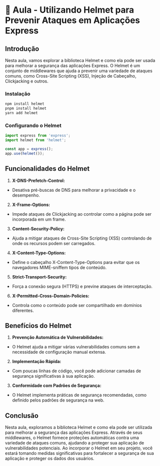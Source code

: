 # 📘 Aula - Utilizando Helmet para Prevenir Ataques em Aplicações Express

## Introdução

Nesta aula, vamos explorar a biblioteca Helmet e como ela pode ser usada para melhorar a segurança das aplicações Express. O Helmet é um conjunto de middlewares que ajuda a prevenir uma variedade de ataques comuns, como Cross-Site Scripting (XSS), Injeção de Cabeçalho, Clickjacking e outros.

### Instalação
```sh
npm install helmet
pnpm install helmet
yarn add helmet
```
### Configurando o Helmet
```ts
import express from 'express';
import helmet from 'helmet';

const app = express();
app.use(helmet());
```

## Funcionalidades do Helmet

1. **X-DNS-Prefetch-Control:**
  - Desativa pré-buscas de DNS para melhorar a privacidade e o desempenho.

2. **X-Frame-Options:**
  - Impede ataques de Clickjacking ao controlar como a página pode ser incorporada em um frame.

3. **Content-Security-Policy:**
  - Ajuda a mitigar ataques de Cross-Site Scripting (XSS) controlando de onde os recursos podem ser carregados.

4. **X-Content-Type-Options:**
  - Define o cabeçalho X-Content-Type-Options para evitar que os navegadores MIME-sniffem tipos de conteúdo.

5. **Strict-Transport-Security:**
  - Força a conexão segura (HTTPS) e previne ataques de interceptação.

6. **X-Permitted-Cross-Domain-Policies:**
  - Controla como o conteúdo pode ser compartilhado em domínios diferentes.

## Benefícios do Helmet

1. **Prevenção Automática de Vulnerabilidades:** 
  - O Helmet ajuda a mitigar várias vulnerabilidades comuns sem a necessidade de configuração manual extensa.

2. **Implementação Rápida:** 
  - Com poucas linhas de código, você pode adicionar camadas de segurança significativas à sua aplicação.

3. **Conformidade com Padrões de Segurança:** 
- O Helmet implementa práticas de segurança recomendadas, como definido pelos padrões de segurança na web.

## Conclusão

Nesta aula, exploramos a biblioteca Helmet e como ela pode ser utilizada para melhorar a segurança das aplicações Express. Através de seus middlewares, o Helmet fornece proteções automáticas contra uma variedade de ataques comuns, ajudando a proteger sua aplicação de vulnerabilidades potenciais. Ao incorporar o Helmet em seu projeto, você estará tomando medidas significativas para fortalecer a segurança de sua aplicação e proteger os dados dos usuários.

